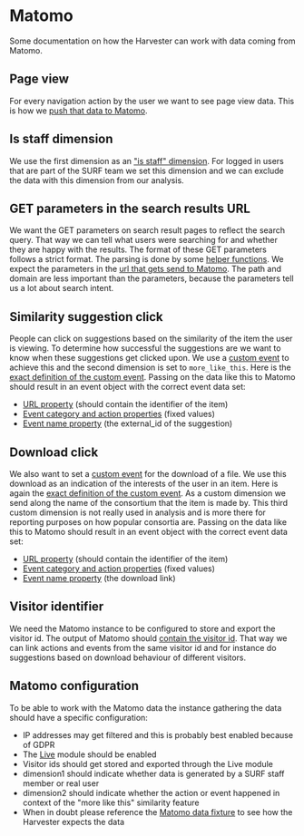 Matomo
======

Some documentation on how the Harvester can work with data coming from Matomo.


Page view
---------

For every navigation action by the user we want to see page view data.
This is how we [push that data to Matomo](src/logging.js#L69-L74).


Is staff dimension
------------------

We use the first dimension as an ["is staff" dimension](src/logging.js#L90).
For logged in users that are part of the SURF team we set this dimension and we can exclude the data with this dimension from our analysis.


GET parameters in the search results URL
----------------------------------------

We want the GET parameters on search result pages to reflect the search query.
That way we can tell what users were searching for and whether they are happy with the results.
The format of these GET parameters follows a strict format. The parsing is done by some [helper functions](src/components/_helpers.js).
We expect the parameters in the [url that gets send to Matomo](../harvester/core/fixtures/matomo-visits.json#L32).
The path and domain are less important than the parameters, because the parameters tell us a lot about search intent.


Similarity suggestion click
---------------------------

People can click on suggestions based on the similarity of the item the user is viewing.
To determine how successful the suggestions are we want to know when these suggestions get clicked upon.
We use a [custom event](src/logging.js#L78-L85) to achieve this and the second dimension is set to `more_like_this`.
Here is the [exact definition of the custom event](src/pages/material.vue#L107-L109).
Passing on the data like this to Matomo should result in an event object with the correct event data set:

* [URL property](../harvester/core/fixtures/matomo-visits.json#L91) (should contain the identifier of the item)
* [Event category and action properties](../harvester/core/fixtures/matomo-visits.json#L6) (fixed values)
* [Event name property](../harvester/core/fixtures/matomo-visits.json#L106) (the external_id of the suggestion)


Download click
--------------

We also want to set a [custom event](src/logging.js#L78-L85) for the download of a file.
We use this download as an indication of the interests of the user in an item.
Here is again the [exact definition of the custom event](src/components/Materials/Sidebar/Sidebar.component.js#L306-L312).
As a custom dimension we send along the name of the consortium that the item is made by.
This third custom dimension is not really used in analysis and is more there for reporting purposes on how popular consortia are.
Passing on the data like this to Matomo should result in an event object with the correct event data set:

* [URL property](../harvester/core/fixtures/matomo-visits.json#L132) (should contain the identifier of the item)
* [Event category and action properties](../harvester/core/fixtures/matomo-visits.json#L137-L138) (fixed values)
* [Event name property](../harvester/core/fixtures/matomo-visits.json#L147) (the download link)


Visitor identifier
------------------

We need the Matomo instance to be configured to store and export the visitor id.
The output of Matomo should [contain the visitor id](../harvester/core/fixtures/matomo-visits.json#L6).
That way we can link actions and events from the same visitor id and for instance do suggestions based on download behaviour of different visitors.


Matomo configuration
--------------------

To be able to work with the Matomo data the instance gathering the data should have a specific configuration:

* IP addresses may get filtered and this is probably best enabled because of GDPR
* The [Live](https://developer.matomo.org/api-reference/reporting-api#Live) module should be enabled
* Visitor ids should get stored and exported through the Live module
* dimension1 should indicate whether data is generated by a SURF staff member or real user
* dimension2 should indicate whether the action or event happened in context of the "more like this" similarity feature
* When in doubt please reference the [Matomo data fixture](../harvester/core/fixtures/matomo-visits.json) to see how the Harvester expects the data

